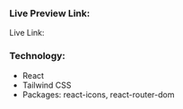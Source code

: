 ### **Live Preview Link:**
Live Link: 

### **Technology:**
- React
- Tailwind CSS
- Packages: react-icons, react-router-dom